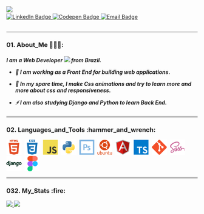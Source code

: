 <div id="header" align="left">
  <img src="https://i.ibb.co/FDhCvdm/semfundo.png" width="300"/>
</div>

<div id="badges" align="left">
  <a href="https://www.linkedin.com/in/gui-santana/">
    <img src="https://img.shields.io/badge/LinkedIn-blue?style=for-the-badge&logo=linkedin&logoColor=white" alt="LinkedIn Badge"/>
  </a>
  <a href="https://codepen.io/Guilhermee19">
    <img src="https://img.shields.io/badge/Codepen-black?logo=codepen&logoColor=white&style=for-the-badge" alt="Codepen Badge"/>
  </a>
  <a href="mailto:eu@iamgui.dev">
    <img src="https://img.shields.io/badge/Email-yellow?style=for-the-badge&logo=email&logoColor=white" alt="Email Badge"/>
  </a>
</div>

<div id="badges" align="left">
  <img src="https://komarev.com/ghpvc/?username=Guilhermee19&style=flat-square&color=blue" alt="" align="center">
</div>

---

<div align="left">
 <h3> 01. About_Me 🧑🏻‍💻: </h3>
</div>

<h5 align="left">
 I am a Web Developer <img src="https://media.giphy.com/media/WUlplcMpOCEmTGBtBW/giphy.gif" width="30"> from Brazil. 
 
- :telescope: I am working as a Front End for building web applications.

- :seedling: In my spare time, I make Css animations and try to learn more and more about css and responsiveness.

- :zap: I am also studying Django and Python to learn Back End.
</h5>

---

<div align="left">
 <h3> 02. Languages_and_Tools :hammer_and_wrench: </h3>
</div>

<div>
  <img src="https://github.com/devicons/devicon/blob/master/icons/html5/html5-plain-wordmark.svg" title="Java" alt="Java" width="40" height="40"/>&nbsp;
  <img src="https://github.com/devicons/devicon/blob/master/icons/css3/css3-plain-wordmark.svg" title="React" alt="React" width="40" height="40"/>&nbsp;
  <img src="https://github.com/devicons/devicon/blob/master/icons/javascript/javascript-original.svg" title="Spring" alt="Spring" width="40" height="40"/>&nbsp;
  <img src="https://github.com/devicons/devicon/blob/master/icons/python/python-original.svg" title="Material UI" alt="Material UI" width="40" height="40"/>&nbsp;
  <img src="https://github.com/devicons/devicon/blob/master/icons/photoshop/photoshop-line.svg" title="Flutter" alt="Flutter" width="40" height="40"/>&nbsp;
  <img src="https://github.com/devicons/devicon/blob/master/icons/ubuntu/ubuntu-plain-wordmark.svg" title="Redux" alt="Redux " width="40" height="40"/>&nbsp;
  <img src="https://github.com/devicons/devicon/blob/master/icons/angularjs/angularjs-original.svg"  title="CSS3" alt="CSS" width="40" height="40"/>&nbsp;
  <img src="https://github.com/devicons/devicon/blob/master/icons/typescript/typescript-original.svg" title="HTML5" alt="HTML" width="40" height="40"/>&nbsp;
  <img src="https://github.com/devicons/devicon/blob/master/icons/git/git-original.svg" title="JavaScript" alt="JavaScript" width="40" height="40"/>&nbsp;
  <img src="https://github.com/devicons/devicon/blob/master/icons/sass/sass-original.svg" title="Firebase" alt="Firebase" width="40" height="40"/>&nbsp;
  <img src="https://github.com/devicons/devicon/blob/master/icons/django/django-plain-wordmark.svg" title="Gatsby"  alt="Gatsby" width="40" height="40"/>&nbsp;
  <img src="https://github.com/devicons/devicon/blob/master/icons/figma/figma-original.svg" title="MySQL"  alt="MySQL" width="40" height="40"/>&nbsp;
</div>

---

<div align="left">
 <h3> 032. My_Stats :fire: </h3>
</div>

<div>
  <a href="https://github.com/Guilhermee19">
  <img height="180em" src="https://github-readme-stats.vercel.app/api/top-langs/?username=Guilhermee19&layout=compact&langs_count=7&theme=prussian"/>
  <img height="180em" src="https://github-readme-stats.vercel.app/api?username=Guilhermee19&show_icons=true&theme=prussian&include_all_commits=true&count_private=true"/>
</div>


<!--![Snake animation](https://github.com/Guilhermee19/Guilhermee19/blob/output/github-contribution-grid-snake.svg)-->
